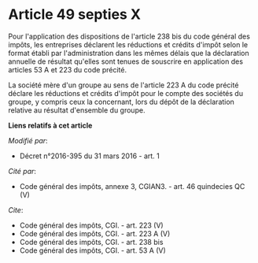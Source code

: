# Article 49 septies X

Pour l'application des dispositions de l'article 238 bis du code général des impôts, les entreprises déclarent les réductions
et crédits d'impôt selon le format établi par l'administration dans les mêmes délais que la déclaration annuelle de résultat
qu'elles sont tenues de souscrire en application des articles 53 A et 223 du code précité. 

La société mère d'un groupe au sens de l'article 223 A du code précité déclare les réductions et crédits d'impôt pour le
compte des sociétés du groupe, y compris ceux la concernant, lors du dépôt de la déclaration relative au résultat d'ensemble
du groupe.

**Liens relatifs à cet article**

_Modifié par_:

  - Décret n°2016-395 du 31 mars 2016 - art. 1

_Cité par_:

  - Code général des impôts, annexe 3, CGIAN3. - art. 46 quindecies QC (V)

_Cite_:

  - Code général des impôts, CGI. - art. 223 (V)
  - Code général des impôts, CGI. - art. 223 A (V)
  - Code général des impôts, CGI. - art. 238 bis
  - Code général des impôts, CGI. - art. 53 A (V)
